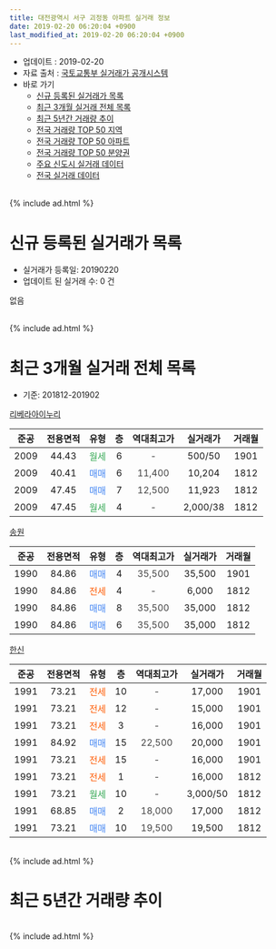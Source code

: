 ```yaml
---
title: 대전광역시 서구 괴정동 아파트 실거래 정보
date: 2019-02-20 06:20:04 +0900
last_modified_at: 2019-02-20 06:20:04 +0900
---
```


* 업데이트 : 2019-02-20
* 자료 출처 : [국토교통부 실거래가 공개시스템](http://rt.molit.go.kr)
* 바로 가기
    * [신규 등록된 실거래가 목록](#신규-등록된-실거래가-목록)
    * [최근 3개월 실거래 전체 목록](#최근-3개월-실거래-전체-목록)
    * [최근 5년간 거래량 추이](#최근-5년간-거래량-추이)
    * [전국 거래량 TOP 50 지역](https://inasie.github.io/apt-trade-info/최근-3개월-전국에서-가장-거래가-많이-발생한-지역)
    * [전국 거래량 TOP 50 아파트](https://inasie.github.io/apt-trade-info/최근-3개월-전국에서-가장-거래가-많이-발생한-아파트)
    * [전국 거래량 TOP 50 분양권](https://inasie.github.io/apt-trade-info/최근-3개월-전국에서-가장-거래가-많이-발생한-분양권)
    * [주요 신도시 실거래 데이터](https://inasie.github.io/apt-trade-info/주요-신도시)
    * [전국 실거래 데이터](https://inasie.github.io/apt-trade-info/전국)
<br>
{% include ad.html %}
<br>

# 신규 등록된 실거래가 목록
* 실거래가 등록일: 20190220
* 업데이트 된 실거래 수: 0 건

없음

<br>
{% include ad.html %}
<br>

# 최근 3개월 실거래 전체 목록
* 기준: 201812-201902


[리베라아이누리](https://search.naver.com/search.naver?query=%EB%8C%80%EC%A0%84%EA%B4%91%EC%97%AD%EC%8B%9C+%EC%84%9C%EA%B5%AC+%EA%B4%B4%EC%A0%95%EB%8F%99+%EB%A6%AC%EB%B2%A0%EB%9D%BC%EC%95%84%EC%9D%B4%EB%88%84%EB%A6%AC)

|준공|전용면적|유형|층|역대최고가|실거래가|거래월|
|:---:|:---:|:---:|:---:|:---:|:---:|:---:|
|2009|44.43|<span style="color:#34a853">월세</span>|6|<span style="color:#444444">-</span>|500/50|1901|
|2009|40.41|<span style="color:#4285f3">매매</span>|6|<span style="color:#444444">11,400</span>|10,204|1812|
|2009|47.45|<span style="color:#4285f3">매매</span>|7|<span style="color:#444444">12,500</span>|11,923|1812|
|2009|47.45|<span style="color:#34a853">월세</span>|4|<span style="color:#444444">-</span>|2,000/38|1812|

[송원](https://search.naver.com/search.naver?query=%EB%8C%80%EC%A0%84%EA%B4%91%EC%97%AD%EC%8B%9C+%EC%84%9C%EA%B5%AC+%EA%B4%B4%EC%A0%95%EB%8F%99+%EC%86%A1%EC%9B%90)

|준공|전용면적|유형|층|역대최고가|실거래가|거래월|
|:---:|:---:|:---:|:---:|:---:|:---:|:---:|
|1990|84.86|<span style="color:#4285f3">매매</span>|4|<span style="color:#444444">35,500</span>|35,500|1901|
|1990|84.86|<span style="color:#ff5a00">전세</span>|4|<span style="color:#444444">-</span>|6,000|1812|
|1990|84.86|<span style="color:#4285f3">매매</span>|8|<span style="color:#444444">35,500</span>|35,000|1812|
|1990|84.86|<span style="color:#4285f3">매매</span>|6|<span style="color:#444444">35,500</span>|35,000|1812|

[한신](https://search.naver.com/search.naver?query=%EB%8C%80%EC%A0%84%EA%B4%91%EC%97%AD%EC%8B%9C+%EC%84%9C%EA%B5%AC+%EA%B4%B4%EC%A0%95%EB%8F%99+%ED%95%9C%EC%8B%A0)

|준공|전용면적|유형|층|역대최고가|실거래가|거래월|
|:---:|:---:|:---:|:---:|:---:|:---:|:---:|
|1991|73.21|<span style="color:#ff5a00">전세</span>|10|<span style="color:#444444">-</span>|17,000|1901|
|1991|73.21|<span style="color:#ff5a00">전세</span>|12|<span style="color:#444444">-</span>|15,000|1901|
|1991|73.21|<span style="color:#ff5a00">전세</span>|3|<span style="color:#444444">-</span>|16,000|1901|
|1991|84.92|<span style="color:#4285f3">매매</span>|15|<span style="color:#444444">22,500</span>|20,000|1901|
|1991|73.21|<span style="color:#ff5a00">전세</span>|15|<span style="color:#444444">-</span>|16,000|1901|
|1991|73.21|<span style="color:#ff5a00">전세</span>|1|<span style="color:#444444">-</span>|16,000|1812|
|1991|73.21|<span style="color:#34a853">월세</span>|10|<span style="color:#444444">-</span>|3,000/50|1812|
|1991|68.85|<span style="color:#4285f3">매매</span>|2|<span style="color:#444444">18,000</span>|17,000|1812|
|1991|73.21|<span style="color:#4285f3">매매</span>|10|<span style="color:#444444">19,500</span>|19,500|1812|


<br>
{% include ad.html %}
<br>

# 최근 5년간 거래량 추이


<div style="width:100%;">
    <canvas id="deal_progress" height="200"></canvas>
</div>

<script>
new Chart(document.getElementById("deal_progress"), {
    type: 'line',
    data: {
        labels: ['201402','201403','201404','201405','201406','201407','201408','201409','201410','201411','201412','201501','201502','201503','201504','201505','201506','201507','201508','201509','201510','201511','201512','201601','201602','201603','201604','201605','201606','201607','201608','201609','201610','201611','201612','201701','201702','201703','201704','201705','201706','201707','201708','201709','201710','201711','201712','201801','201802','201803','201804','201805','201806','201807','201808','201809','201810','201811','201812','201901','201902'],
        datasets: [{
            label: '매매',
            pointRadius: 1,
            data: [7, 13, 6, 10, 8, 2, 9, 10, 9, 10, 4, 9, 11, 14, 5, 6, 3, 8, 6, 8, 9, 4, 4, 4, 1, 3, 7, 4, 4, 7, 8, 6, 10, 6, 6, 2, 3, 6, 7, 3, 2, 7, 10, 5, 6, 8, 4, 3, 4, 6, 7, 3, 3, 6, 4, 12, 4, 4, 6, 2, 0],
            borderColor: "rgba(255, 201, 14, 1)",
            backgroundColor: "rgba(255, 201, 14, 0.5)",
            fill: false,
            lineTension: 0
        },{
            label: '전월세',
            pointRadius: 1,
            data: [7, 8, 7, 4, 2, 8, 6, 6, 5, 2, 3, 4, 5, 3, 4, 4, 2, 6, 4, 5, 3, 1, 9, 7, 5, 6, 1, 1, 4, 7, 6, 1, 1, 6, 5, 3, 2, 4, 3, 4, 3, 2, 6, 5, 2, 4, 4, 4, 4, 4, 1, 3, 6, 2, 3, 3, 4, 4, 4, 5, 0],
            borderColor: "rgba(0, 141, 185, 1)",
            backgroundColor: "rgba(0, 141, 185, 0.5)",
            fill: false,
            lineTension: 0
        }
        ]
    },
    options: {
        responsive: true,
        title: {
            display: false
        },
        tooltips: {
            mode: 'index',
            intersect: false
        },
        hover: {
            mode: 'nearest',
            intersect: true
        },
        scales: {
            xAxes: [{
                display: true,
                scaleLabel: {
                    display: true,
                    labelString: '년/월'
                }
            }],
            yAxes: [{
                display: true,
                ticks: {
                    suggestedMin: 0,
                },
                scaleLabel: {
                    display: true,
                    labelString: '실거래 수'
                }
            }]
        }
    }
});

</script>


<br>
{% include ad.html %}
<br>

